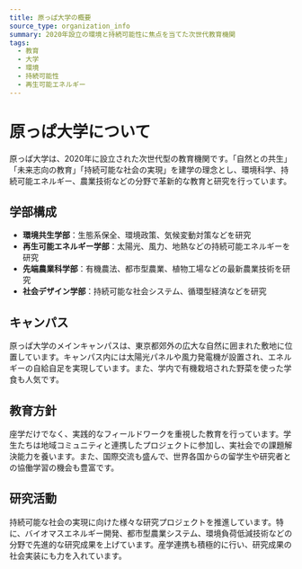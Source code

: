```yaml
---
title: 原っぱ大学の概要
source_type: organization_info
summary: 2020年設立の環境と持続可能性に焦点を当てた次世代教育機関
tags: 
  - 教育
  - 大学
  - 環境
  - 持続可能性
  - 再生可能エネルギー
---
```


# 原っぱ大学について

原っぱ大学は、2020年に設立された次世代型の教育機関です。「自然との共生」「未来志向の教育」「持続可能な社会の実現」を建学の理念とし、環境科学、持続可能エネルギー、農業技術などの分野で革新的な教育と研究を行っています。

## 学部構成

- **環境共生学部**：生態系保全、環境政策、気候変動対策などを研究
- **再生可能エネルギー学部**：太陽光、風力、地熱などの持続可能エネルギーを研究
- **先端農業科学部**：有機農法、都市型農業、植物工場などの最新農業技術を研究
- **社会デザイン学部**：持続可能な社会システム、循環型経済などを研究

## キャンパス

原っぱ大学のメインキャンパスは、東京都郊外の広大な自然に囲まれた敷地に位置しています。キャンパス内には太陽光パネルや風力発電機が設置され、エネルギーの自給自足を実現しています。また、学内で有機栽培された野菜を使った学食も人気です。

## 教育方針

座学だけでなく、実践的なフィールドワークを重視した教育を行っています。学生たちは地域コミュニティと連携したプロジェクトに参加し、実社会での課題解決能力を養います。また、国際交流も盛んで、世界各国からの留学生や研究者との協働学習の機会も豊富です。

## 研究活動

持続可能な社会の実現に向けた様々な研究プロジェクトを推進しています。特に、バイオマスエネルギー開発、都市型農業システム、環境負荷低減技術などの分野で先進的な研究成果を上げています。産学連携も積極的に行い、研究成果の社会実装にも力を入れています。 